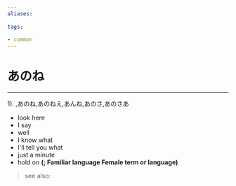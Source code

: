 ```yaml
---
aliases:
    
tags:
    
- common
---
```


# あのね
---
1).
,あのね,あのねえ,あんね,あのさ,あのさあ

- look here
- I say
- well
- I know what
- I'll tell you what
- just a minute
- hold on
**(; Familiar language Female term or language)**
> see also: 
            